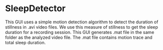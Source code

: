 # SleepDetector
This GUI uses a simple motion detection algorithm to detect the duration of stillness in .avi video files. 
We use this measure of stillness to get the sleep duration for a recording session. 
This GUI generates .mat file in the same folder as the analyzed video file. 
The .mat file contains motion trace and total sleep duration.
